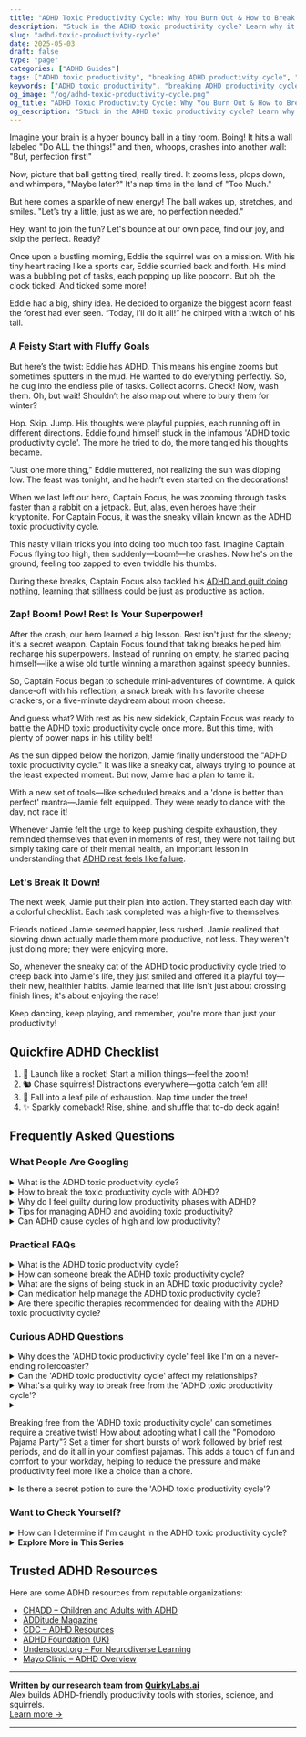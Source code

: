 ```yaml
---
title: "ADHD Toxic Productivity Cycle: Why You Burn Out & How to Break Free"
description: "Stuck in the ADHD toxic productivity cycle? Learn why it happens and how to reclaim your energy with playful strategies that honor your pace and joy."
slug: "adhd-toxic-productivity-cycle"
date: 2025-05-03
draft: false
type: "page"
categories: ["ADHD Guides"]
tags: ["ADHD toxic productivity", "breaking ADHD productivity cycle", "managing ADHD energy", "ADHD perfectionism", "ADHD self-acceptance", "playful ADHD productivity", "avoiding burnout with ADHD"]
keywords: ["ADHD toxic productivity", "breaking ADHD productivity cycle", "managing ADHD energy", "ADHD perfectionism", "ADHD self-acceptance", "playful ADHD productivity", "avoiding burnout with ADHD"]
og_image: "/og/adhd-toxic-productivity-cycle.png"
og_title: "ADHD Toxic Productivity Cycle: Why You Burn Out & How to Break Free"
og_description: "Stuck in the ADHD toxic productivity cycle? Learn why it happens and how to reclaim your energy with playful strategies that honor your pace and joy."
---
```


Imagine your brain is a hyper bouncy ball in a tiny room. Boing! It hits a wall labeled "Do ALL the things!" and then, whoops, crashes into another wall: "But, perfection first!"

Now, picture that ball getting tired, really tired. It zooms less, plops down, and whimpers, "Maybe later?" It's nap time in the land of "Too Much."

But here comes a sparkle of new energy! The ball wakes up, stretches, and smiles. "Let’s try a little, just as we are, no perfection needed."

Hey, want to join the fun? Let's bounce at our own pace, find our joy, and skip the perfect. Ready?

Once upon a bustling morning, Eddie the squirrel was on a mission. With his tiny heart racing like a sports car, Eddie scurried back and forth. His mind was a bubbling pot of tasks, each popping up like popcorn. But oh, the clock ticked! And ticked some more!

Eddie had a big, shiny idea. He decided to organize the biggest acorn feast the forest had ever seen. “Today, I’ll do it all!” he chirped with a twitch of his tail.

### A Feisty Start with Fluffy Goals

But here’s the twist: Eddie has ADHD. This means his engine zooms but sometimes sputters in the mud. He wanted to do everything perfectly. So, he dug into the endless pile of tasks. Collect acorns. Check! Now, wash them. Oh, but wait! Shouldn’t he also map out where to bury them for winter?

Hop. Skip. Jump. His thoughts were playful puppies, each running off in different directions. Eddie found himself stuck in the infamous 'ADHD toxic productivity cycle'. The more he tried to do, the more tangled his thoughts became.

"Just one more thing," Eddie muttered, not realizing the sun was dipping low. The feast was tonight, and he hadn’t even started on the decorations!

When we last left our hero, Captain Focus, he was zooming through tasks faster than a rabbit on a jetpack. But, alas, even heroes have their kryptonite. For Captain Focus, it was the sneaky villain known as the ADHD toxic productivity cycle.

This nasty villain tricks you into doing too much too fast. Imagine Captain Focus flying too high, then suddenly—boom!—he crashes. Now he's on the ground, feeling too zapped to even twiddle his thumbs.

During these breaks, Captain Focus also tackled his [ADHD and guilt doing nothing](/pages/adhd-and-guilt-doing-nothing/), learning that stillness could be just as productive as action.

### Zap! Boom! Pow! Rest Is Your Superpower!

After the crash, our hero learned a big lesson. Rest isn't just for the sleepy; it's a secret weapon. Captain Focus found that taking breaks helped him recharge his superpowers. Instead of running on empty, he started pacing himself—like a wise old turtle winning a marathon against speedy bunnies.

So, Captain Focus began to schedule mini-adventures of downtime. A quick dance-off with his reflection, a snack break with his favorite cheese crackers, or a five-minute daydream about moon cheese.

And guess what? With rest as his new sidekick, Captain Focus was ready to battle the ADHD toxic productivity cycle once more. But this time, with plenty of power naps in his utility belt!

As the sun dipped below the horizon, Jamie finally understood the "ADHD toxic productivity cycle." It was like a sneaky cat, always trying to pounce at the least expected moment. But now, Jamie had a plan to tame it.

With a new set of tools—like scheduled breaks and a 'done is better than perfect' mantra—Jamie felt equipped. They were ready to dance with the day, not race it!

Whenever Jamie felt the urge to keep pushing despite exhaustion, they reminded themselves that even in moments of rest, they were not failing but simply taking care of their mental health, an important lesson in understanding that [ADHD rest feels like failure](/pages/adhd-rest-feels-like-failure).

### Let's Break It Down!

The next week, Jamie put their plan into action. They started each day with a colorful checklist. Each task completed was a high-five to themselves.

Friends noticed Jamie seemed happier, less rushed. Jamie realized that slowing down actually made them more productive, not less. They weren't just doing more; they were enjoying more.

So, whenever the sneaky cat of the ADHD toxic productivity cycle tried to creep back into Jamie's life, they just smiled and offered it a playful toy—their new, healthier habits. Jamie learned that life isn't just about crossing finish lines; it's about enjoying the race!

Keep dancing, keep playing, and remember, you're more than just your productivity!

## Quickfire ADHD Checklist

1. 🚀 Launch like a rocket! Start a million things—feel the zoom!
2. 🐿️ Chase squirrels! Distractions everywhere—gotta catch ‘em all!
3. 🍂 Fall into a leaf pile of exhaustion. Nap time under the tree!
4. ✨ Sparkly comeback! Rise, shine, and shuffle that to-do deck again!

## Frequently Asked Questions



### What People Are Googling

<details><summary>What is the ADHD toxic productivity cycle?</summary><p>Ah, the ADHD toxic productivity cycle is something many of us tangle with. It starts when you feel an intense pressure to be productive at all times, often fueled by the desire to prove oneself or make up for past struggles with procrastination. This pressure can lead to overworking and burnout, which ironically, results in a period of low productivity. During this low phase, feelings of guilt and inadequacy creep in, which might push you to start the cycle all over again in hopes of redeeming yourself. It’s like being on a productivity roller coaster that doesn’t really have a comfy stop point!</p></details>
<details><summary>How to break the toxic productivity cycle with ADHD?</summary><p>Breaking free from the grip of toxic productivity, especially when you have ADHD, starts with embracing self-compassion—acknowledging that it's okay not to be constantly productive. Begin by setting realistic, achievable goals for yourself that align with your energy levels and interests, which can help reduce the pressure and guilt often associated with productivity. Remember to schedule regular breaks and include time for rest; your brain will thank you for the chance to recharge. Lastly, consider creating a supportive environment around you by connecting with others who understand the unique challenges of ADHD, perhaps in online forums or local support groups, where shared experiences and tips can make a world of difference.</p></details>
<details><summary>Why do I feel guilty during low productivity phases with ADHD?</summary><p>Feeling guilty during low productivity phases when you have ADHD is incredibly common, and it's really understandable why you might feel this way. ADHD can make it challenging to keep up with a consistent level of productivity, which sometimes doesn't match the expectations set by ourselves or others. Remember, your value isn't tied to your productivity; ADHD is part of your unique brain wiring that includes ebbs and flows in energy and focus. Be kind to yourself during these times, and consider them necessary pauses allowing your mind to recharge and regroup. 🌼</p></details>
<details><summary>Tips for managing ADHD and avoiding toxic productivity?</summary><p>Absolutely, finding a healthy balance is key, especially with ADHD! One helpful tip is to break tasks into smaller, manageable chunks. This can prevent feeling overwhelmed and keep you moving forward without the pressure to be "always on." Also, be sure to integrate plenty of breaks—genuine downtime to rest and recharge your brain. Remember, productivity doesn't mean doing all the time; it's about doing what matters effectively and sustainably.</p></details>
<details><summary>Can ADHD cause cycles of high and low productivity?</summary><p>Absolutely, experiencing cycles of high and low productivity is quite common among individuals with ADHD. These fluctuations often stem from how ADHD affects energy levels, focus, and interest. During a high, you might feel supercharged, diving deep into tasks with great enthusiasm and effectiveness — this is sometimes called hyperfocus. Then, there might be times when motivation wanes and tasks feel much more challenging, leading to lower productivity. It's all part of the unique ebb and flow of energy that comes with ADHD.</p></details>



### Practical FAQs

<details><summary>What is the ADHD toxic productivity cycle?</summary><p>Ah, the ADHD toxic productivity cycle is a bit like being stuck on a merry-go-round that sometimes spins a bit too fast. It often starts when someone with ADHD feels they aren’t achieving enough, leading them to overcompensate by taking on too many tasks at once. This burst of activity can be unsustainable, leading to burnout, followed by a period of low productivity filled with self-criticism. It’s important to recognize this pattern so you can gently step off the ride, allowing yourself to find a more balanced and kind pace.</p></details>
<details><summary>How can someone break the ADHD toxic productivity cycle?</summary><p>Breaking the ADHD toxic productivity cycle can feel like untangling a tricky knot, but it’s totally doable with some gentle steps. First, try to reframe your thinking: value your efforts over the outcomes, and remember that rest and breaks are essential, not wasted time. Setting smaller, achievable goals can also help reduce the feeling of being overwhelmed and build up your confidence. Lastly, don’t hesitate to reach out for support, whether it’s talking to a friend, joining an ADHD community, or working with a coach. Each small step you take is a comfy stride towards a healthier, more balanced approach to productivity.</p></details>
<details><summary>What are the signs of being stuck in an ADHD toxic productivity cycle?</summary><p>Recognizing when you're caught in an ADHD toxic productivity cycle can be really key to managing your well-being. You might notice that you're pushing yourself excessively, feeling guilty whenever you’re resting or engaging in activities just for fun. There's often a persistent worry that you're not doing 'enough' or a fear of slowing down, which can make you overlook your body's signals for rest. If these feelings sound familiar, it might be a good time to take a gentle pause and reassess how you can balance productivity with healthy breaks and self-care.</p></details>
<details><summary>Can medication help manage the ADHD toxic productivity cycle?</summary><p>Absolutely, medication can be a useful tool in managing the toxic productivity cycle often experienced with ADHD. By improving focus and decreasing impulsivity, medication can help you gain more control over your task initiation and follow-through, which is often disrupted by this cycle. It's like having a gentle guide to help keep your productivity on a more even and sustainable path, rather than riding those exhausting highs and lows. Always remember to work closely with your healthcare provider to find the best medication and dosage for your unique needs!</p></details>
<details><summary>Are there specific therapies recommended for dealing with the ADHD toxic productivity cycle?</summary><p>Absolutely, there are several therapeutic approaches that can be really beneficial in managing the ADHD toxic productivity cycle. Cognitive Behavioral Therapy (CBT) is particularly recommended because it helps modify thought patterns, thereby improving emotional regulation and reducing the pressures of overachievement. Additionally, ADHD coaching can be a cozy complement, focusing on tailoring strategies that align with your personal productivity goals while ensuring you maintain a healthy balance. Remember, finding the right therapy is like picking the perfect comfort blanket; it might take a little time to find the best one, but it’s so worth it for the warmth and support it provides.</p></details>



### Curious ADHD Questions

<details><summary>Why does the 'ADHD toxic productivity cycle' feel like I'm on a never-ending rollercoaster?</summary><p>Ah, that feeling is incredibly common, and you're definitely not alone in this. The 'ADHD toxic productivity cycle' often feels like a never-ending rollercoaster because it combines intense bursts of productivity (when hyperfocus kicks in) with periods of low activity or burnout when your energy dips. This cycle can be especially taxing because it's hard to predict when you'll be up and when you’ll be down, making it challenging to plan and feel stable. Remember, it's okay to have these fluctuations, and recognizing this pattern is a great first step in managing it more gently and effectively.</p></details>
<details><summary>Can the 'ADHD toxic productivity cycle' affect my relationships?</summary><p>Absolutely, the 'ADHD toxic productivity cycle' can indeed have an impact on your relationships. This cycle often involves alternating periods of high productivity ("hyperfocus") and lower productivity, which might make it challenging for others to understand and keep up with your pacing. It's important to communicate openly with your loved ones about how ADHD affects you, including these productivity swings. By sharing your experiences, you can help them understand your needs and struggles, fostering a supportive environment that strengthens your relationships.</p></details>
<details><summary>What's a quirky way to break free from the 'ADHD toxic productivity cycle'?</summary><p>Oh, what a great question! A quirky and fun way to break free from the "ADHD toxic productivity cycle" is to introduce what I like to call "joyful detours." Set a playful timer to go off at random times during your workday and, when it rings, give yourself full permission to engage in a brief, joyous activity—maybe a dance break, a quick walk outside, or doodling on a scratch pad. This not only shakes up your routine in a delightful way but also helps reset your brain, making it easier to return to your tasks refreshed and with a smile. It’s like giving your day little sparks of happiness to look forward to!</p></details>
<details><summary><p>Breaking free from the 'ADHD toxic productivity cycle' can sometimes require a creative twist! How about adopting what I call the "Pomodoro Pajama Party"? Set a timer for short bursts of work followed by brief rest periods, and do it all in your comfiest pajamas. This adds a touch of fun and comfort to your workday, helping to reduce the pressure and make productivity feel more like a choice than a chore.</p></summary><p>I love your idea of the "Pomodoro Pajama Party"! It sounds like a fantastic and cozy way to bring a bit of lighthearted fun into managing tasks. By breaking work into manageable chunks and dressing comfortably, you're creating a nurturing environment that respects your need for breaks and comfort. This approach not only makes productivity more enjoyable but also helps in reducing the overwhelming pressure often associated with getting things done. Keep embracing such creative strategies; they can truly make a difference in how you feel about your workday!</p></details>
<details><summary>Is there a secret potion to cure the 'ADHD toxic productivity cycle'?</summary><p>Oh, wouldn't a secret potion be wonderful? While there isn’t a magical cure for the 'ADHD toxic productivity cycle,' there are definitely strategies we can embrace to manage it better. Creating a balanced routine that includes regular breaks, setting realistic goals, and perhaps most importantly, practicing self-compassion can really help ease the pressure. Remember, productivity is not the measure of your worth, and it's perfectly okay to have ups and downs.</p></details>



### Want to Check Yourself?

<details><summary>How can I determine if I'm caught in the ADHD toxic productivity cycle?</summary><p>Ah, recognizing the toxic productivity cycle with ADHD can be a bit like spotting a sneaky cat in a dim room! You might be in this cycle if you find yourself constantly pushing for more and more results, feeling never quite satisfied with what you accomplish. Another sign is if your self-worth is tightly knitted with your productivity—feeling only as good as your last achievement. Take a gentle moment to reflect on how you feel about your to-do list: is it a source of stress more than accomplishment? Listening to these feelings can be your first cozy step towards understanding and adjusting your approach.</p></details>

<script type="application/ld+json">
{
  "@context": "https://schema.org",
  "@type": "FAQPage",
  "mainEntity": [
    {
      "@type": "Question",
      "name": "What is the ADHD toxic productivity cycle?",
      "acceptedAnswer": {
        "@type": "Answer",
        "text": "Ah, the ADHD toxic productivity cycle is something many of us tangle with. It starts when you feel an intense pressure to be productive at all times, often fueled by the desire to prove oneself or make up for past struggles with procrastination. This pressure can lead to overworking and burnout, which ironically, results in a period of low productivity. During this low phase, feelings of guilt and inadequacy creep in, which might push you to start the cycle all over again in hopes of redeeming yourself. It\u2019s like being on a productivity roller coaster that doesn\u2019t really have a comfy stop point!"
      }
    },
    {
      "@type": "Question",
      "name": "How to break the toxic productivity cycle with ADHD?",
      "acceptedAnswer": {
        "@type": "Answer",
        "text": "Breaking free from the grip of toxic productivity, especially when you have ADHD, starts with embracing self-compassion\u2014acknowledging that it's okay not to be constantly productive. Begin by setting realistic, achievable goals for yourself that align with your energy levels and interests, which can help reduce the pressure and guilt often associated with productivity. Remember to schedule regular breaks and include time for rest; your brain will thank you for the chance to recharge. Lastly, consider creating a supportive environment around you by connecting with others who understand the unique challenges of ADHD, perhaps in online forums or local support groups, where shared experiences and tips can make a world of difference."
      }
    },
    {
      "@type": "Question",
      "name": "Why do I feel guilty during low productivity phases with ADHD?",
      "acceptedAnswer": {
        "@type": "Answer",
        "text": "Feeling guilty during low productivity phases when you have ADHD is incredibly common, and it's really understandable why you might feel this way. ADHD can make it challenging to keep up with a consistent level of productivity, which sometimes doesn't match the expectations set by ourselves or others. Remember, your value isn't tied to your productivity; ADHD is part of your unique brain wiring that includes ebbs and flows in energy and focus. Be kind to yourself during these times, and consider them necessary pauses allowing your mind to recharge and regroup. \ud83c\udf3c"
      }
    },
    {
      "@type": "Question",
      "name": "Tips for managing ADHD and avoiding toxic productivity?",
      "acceptedAnswer": {
        "@type": "Answer",
        "text": "Absolutely, finding a healthy balance is key, especially with ADHD! One helpful tip is to break tasks into smaller, manageable chunks. This can prevent feeling overwhelmed and keep you moving forward without the pressure to be \"always on.\" Also, be sure to integrate plenty of breaks\u2014genuine downtime to rest and recharge your brain. Remember, productivity doesn't mean doing all the time; it's about doing what matters effectively and sustainably."
      }
    },
    {
      "@type": "Question",
      "name": "Can ADHD cause cycles of high and low productivity?",
      "acceptedAnswer": {
        "@type": "Answer",
        "text": "Absolutely, experiencing cycles of high and low productivity is quite common among individuals with ADHD. These fluctuations often stem from how ADHD affects energy levels, focus, and interest. During a high, you might feel supercharged, diving deep into tasks with great enthusiasm and effectiveness \u2014 this is sometimes called hyperfocus. Then, there might be times when motivation wanes and tasks feel much more challenging, leading to lower productivity. It's all part of the unique ebb and flow of energy that comes with ADHD."
      }
    }
  ]
}
</script>
<script type="application/ld+json">
{
  "@context": "https://schema.org",
  "@type": "Article",
  "author": {
    "@type": "Person",
    "name": "QuirkyLabs",
    "url": "https://quirkylabs.ai/about"
  },
  "headline": "\"Escape the ADHD Toxic Productivity Cycle \u2013 Find Joy!\"",
  "mainEntityOfPage": "https://blog.quirkylabs.ai/pages/adhd-toxic-productivity-cycle/",
  "datePublished": "2025-05-03"
}
</script>
<script type="application/ld+json">
{
  "@context": "https://schema.org",
  "@type": "BreadcrumbList",
  "itemListElement": [
    {
      "@type": "ListItem",
      "position": 1,
      "name": "Home",
      "item": "https://quirkylabs.ai/"
    },
    {
      "@type": "ListItem",
      "position": 2,
      "name": "Blog",
      "item": "https://blog.quirkylabs.ai/"
    },
    {
      "@type": "ListItem",
      "position": 3,
      "name": "\"Escape the ADHD Toxic Productivity Cycle \u2013 Find Joy!\"",
      "item": "https://blog.quirkylabs.ai/pages/adhd-toxic-productivity-cycle/"
    }
  ]
}
</script>

<details>
<summary><strong>Explore More in This Series</strong></summary>

- [Adhd Breaks Trigger Panic](/pages/adhd-breaks-trigger-panic/)
- [Adhd Struggles With Balance](/pages/adhd-struggles-with-balance/)
- [Adhd Hustle Burnout](/pages/adhd-hustle-burnout/)
- [Adhd Cant Relax](/pages/adhd-cant-relax/)
- [Adhd Cant Enjoy Leisure](/pages/adhd-cant-enjoy-leisure/)
- [Adhd Cant Slow Down](/pages/adhd-cant-slow-down/)
- [Adhd Rest Feels Like Failure](/pages/adhd-rest-feels-like-failure/)
- [Adhd Cant Sit Still](/pages/adhd-cant-sit-still/)
</details>



## Trusted ADHD Resources

Here are some ADHD resources from reputable organizations:

- [CHADD – Children and Adults with ADHD](https://chadd.org)
- [ADDitude Magazine](https://www.additudemag.com)
- [CDC – ADHD Resources](https://www.cdc.gov/ncbddd/adhd)
- [ADHD Foundation (UK)](https://www.adhdfoundation.org.uk)
- [Understood.org – For Neurodiverse Learning](https://www.understood.org)
- [Mayo Clinic – ADHD Overview](https://www.mayoclinic.org/diseases-conditions/adhd)


---

**Written by our research team from [QuirkyLabs.ai](https://quirkylabs.ai)**  
Alex builds ADHD-friendly productivity tools with stories, science, and squirrels.  
[Learn more →](https://quirkylabs.ai)

---